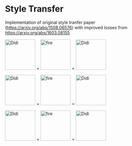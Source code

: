 # Style Transfer

Implementation of original style tranfer paper (https://arxiv.org/abs/1508.06576) with improved losses from https://arxiv.org/abs/1603.08155

<img src="https://raw.githubusercontent.com/slavivanov/Style-Tranfer/master/images/didi.jpg" alt="Didi" width="100px" height="100px"> + <img src="https://raw.githubusercontent.com/slavivanov/Style-Tranfer/master/images/fire.jpg" alt="fire" width="100px" height="100px"> = <img src="https://raw.githubusercontent.com/slavivanov/Style-Tranfer/master/images/didi_fire.jpg" alt="Didi" width="100px" height="100px">

<img src="https://raw.githubusercontent.com/slavivanov/Style-Tranfer/master/images/slav.jpg" alt="Didi" width="100px" height="100px"> + <img src="https://raw.githubusercontent.com/slavivanov/Style-Tranfer/master/images/picasso.jpg" alt="fire" width="100px" height="100px"> = <img src="https://raw.githubusercontent.com/slavivanov/Style-Tranfer/master/images/slav_picasso.jpg" alt="Didi" width="100px" height="100px">

<img src="https://raw.githubusercontent.com/slavivanov/Style-Tranfer/master/images/didi.jpg" alt="Didi" width="100px" height="100px"> + <img src="https://raw.githubusercontent.com/slavivanov/Style-Tranfer/master/images/smoke.jpg" alt="fire" width="100px" height="100px"> = <img src="https://raw.githubusercontent.com/slavivanov/Style-Tranfer/master/images/didi_smoke.jpg" alt="Didi" width="100px" height="100px">
